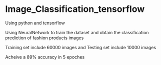# Image_Classification_tensorflow
Using python and tensorflow 

Using NeuralNetwork to train the dataset and obtain the classification prediction of fashion products images 

Training set include 60000 images and Testing set include 10000 images

Acheive a 89% accuracy in 5 epoches
